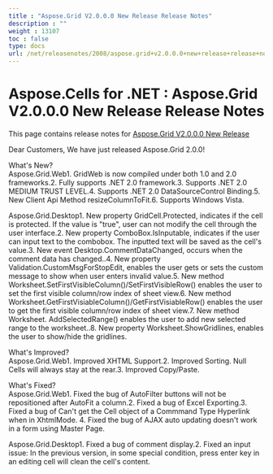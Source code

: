 ```yaml
---
title : "Aspose.Grid V2.0.0.0 New Release Release Notes" 
description : "" 
weight : 13107 
toc : false
type: docs
url: /net/releasenotes/2008/aspose.grid+v2.0.0.0+new+release+release+notes/
---
```


# Aspose.Cells for .NET : Aspose.Grid V2.0.0.0 New Release Release Notes


This page contains release notes for [Aspose.Grid V2.0.0.0 New Release](http://www.aspose.com/downloads/cells/net/new-releases/aspose.grid-v2.0.0.0-new-release/)

Dear Customers, We have just released Aspose.Grid 2.0.0!

What's New?  
Aspose.Grid.Web1. GridWeb is now compiled under both 1.0 and 2.0 frameworks.2. Fully supports .NET 2.0 framework.3. Supports .NET 2.0 MEDIUM TRUST LEVEL.4. Supports .NET 2.0 DataSourceControl Binding.5. New Client Api Method resizeColumnToFit.6. Supports Windows Vista.

Aspose.Grid.Desktop1. New property GridCell.Protected, indicates if the cell is protected. If the value is "true", user can not modify the cell through the user interface.2. New property ComboBox.IsInputable, indicates if the user can input text to the combobox. The inputted text will be saved as the cell's value.3. New event Desktop.CommentDataChanged, occurs when the comment data has changed..4. New property Validation.CustomMsgForStopEdit, enables the user gets or sets the custom message to show when user enters invalid value.5. New method Worksheet.SetFirstVisibleColumn()/SetFirstVisibleRow() enables the user to set the first visible column/row index of sheet view.6. New method Worksheet.GetFirstVisiableColumn()/GetFirstVisiableRow() enables the user to get the first visible column/row index of sheet view.7. New method Worksheet. AddSelectedRange() enables the user to add new selected range to the worksheet..8. New property Worksheet.ShowGridlines, enables the user to show/hide the gridlines.

What's Improved?  
Aspose.Grid.Web1. Improved XHTML Support.2. Improved Sorting. Null Cells will always stay at the rear.3. Improved Copy/Paste.

What's Fixed?  
Aspose.Grid.Web1. Fixed the bug of AutoFilter buttons will not be repositioned after AutoFit a column.2. Fixed a bug of Excel Exporting.3. Fixed a bug of Can't get the Cell object of a Commmand Type Hyperlink when in XhtmlMode. 4. Fixed the bug of AJAX auto updating doesn't work in a form using Master Page.

Aspose.Grid.Desktop1. Fixed a bug of comment display.2. Fixed an input issue: In the previous version, in some special condition, press enter key in an editing cell will clean the cell's content.

